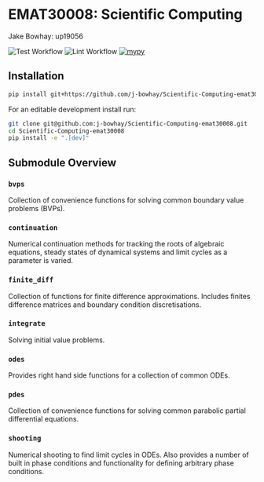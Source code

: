 # EMAT30008: Scientific Computing

Jake Bowhay: up19056

![Test Workflow](https://github.com/j-bowhay/Scientific-Computing-emat30008/actions/workflows/test.yml/badge.svg)
![Lint Workflow](https://github.com/j-bowhay/Scientific-Computing-emat30008/actions/workflows/lint.yml/badge.svg)
[![mypy](https://github.com/j-bowhay/Scientific-Computing-emat30008/actions/workflows/mypy.yml/badge.svg)](https://github.com/j-bowhay/Scientific-Computing-emat30008/actions/workflows/mypy.yml)

## Installation

```bash
pip install git+https://github.com/j-bowhay/Scientific-Computing-emat30008@main
```

For an editable development install run:

```bash
git clone git@github.com:j-bowhay/Scientific-Computing-emat30008.git
cd Scientific-Computing-emat30008
pip install -e ".[dev]"
```

## Submodule Overview

### `bvps`

Collection of convenience functions for solving common boundary value problems (BVPs).

### `continuation`

Numerical continuation methods for tracking the roots of algebraic equations, steady states
of dynamical systems and limit cycles as a parameter is varied.

### `finite_diff`

Collection of functions for finite difference approximations. Includes finites difference matrices
and boundary condition discretisations.

### `integrate`

Solving initial value problems.

### `odes`

Provides right hand side functions for a collection of common ODEs.

### `pdes`

Collection of convenience functions for solving common parabolic partial differential equations.

### `shooting`

Numerical shooting to find limit cycles in ODEs. Also provides a number of built in phase conditions and functionality for defining arbitrary phase conditions.
